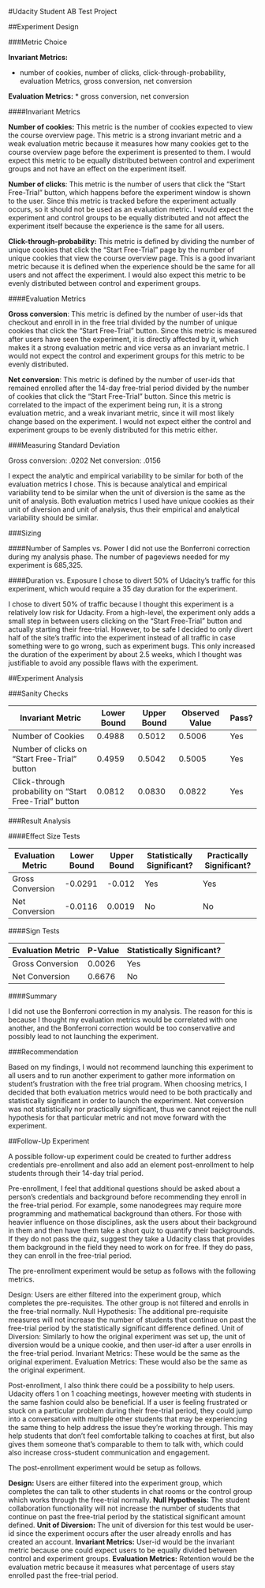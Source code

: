 #Udacity Student AB Test Project

##Experiment Design

###Metric Choice

  **Invariant Metrics:**
   * number of cookies, number of clicks, click-through-probability, evaluation Metrics, gross conversion, net conversion

  **Evaluation Metrics:**
    * gross conversion, net conversion

  ####Invariant Metrics

  **Number of cookies:** This metric is the number of cookies expected to view the course overview page. This metric is a strong invariant metric and a weak evaluation metric because it measures how many cookies get to the course overview page before the experiment is presented to them. I would expect this metric to be equally distributed between control and experiment groups and not have an effect on the experiment itself.  

  **Number of clicks**: This metric is the number of users that click the “Start Free-Trial” button, which happens before the experiment window is shown to the user. Since this metric is tracked before the experiment actually occurs, so it should not be used as an evaluation metric. I would expect the experiment and control groups to be equally distributed and not affect the experiment itself because the experience is the same for all users.

  **Click-through-probability:** This metric is defined by dividing the number of unique cookies that click the “Start Free-Trial” page by the number of unique cookies that view the course overview page. This is a good invariant metric because it is defined when the experience should be the same for all users and not affect the experiment. I would also expect this metric to be evenly distributed between control and experiment groups.

  ####Evaluation Metrics

  **Gross conversion**: This metric is defined by the number of user-ids that checkout and enroll in in the free trial divided by the number of unique cookies that click the “Start Free-Trial” button. Since this metric is measured after users have seen the experiment, it is directly affected by it, which makes it a strong evaluation metric and vice versa as an invariant metric. I would not expect the control and experiment groups for this metric to be evenly distributed.

  **Net conversion**: This metric is defined by the number of user-ids that remained enrolled after the 14-day free-trial period divided by the number of cookies that click the “Start Free-Trial” button. Since this metric is correlated to the impact of the experiment being run, it is a strong evaluation metric, and a weak invariant metric, since it will most likely change based on the experiment. I would not expect either the control and experiment groups to be evenly distributed for this metric either.

###Measuring Standard Deviation

  Gross conversion: .0202
  Net conversion: .0156

  I expect the analytic and empirical variability to be similar for both of the evaluation metrics I chose. This is because analytical and empirical variability tend to be similar when the unit of diversion is the same as the unit of analysis. Both evaluation metrics I used have unique cookies as their unit of diversion and unit of analysis, thus their empirical and analytical variability should be similar.

###Sizing

####Number of Samples vs. Power
I did not use the Bonferroni correction during my analysis phase. The number of pageviews needed for my experiment is 685,325.

####Duration vs. Exposure
I chose to divert 50% of Udacity’s traffic for this experiment, which would require a 35 day duration for the experiment.

I chose to divert 50% of traffic because I thought this experiment is a relatively low risk for Udacity. From a high-level, the experiment only adds a small step in between users clicking on the “Start Free-Trial” button and actually starting their free-trial. However, to be safe I decided to only divert half of the site’s traffic into the experiment instead of all traffic in case something were to go wrong, such as experiment bugs. This only increased the duration of the experiment by about 2.5 weeks, which I thought was justifiable to avoid any possible flaws with the experiment.

##Experiment Analysis

###Sanity Checks

| Invariant Metric | Lower Bound | Upper Bound | Observed Value | Pass? |
| ---------------- | ----------- | ----------- | -------------- | ----- |
| Number of Cookies | 0.4988 |  0.5012 |  0.5006 | Yes |
| Number of clicks on “Start Free-Trial” button | 0.4959 | 0.5042 | 0.5005 | Yes |
| Click-through probability on “Start Free-Trial” button | 0.0812 | 0.0830 | 0.0822 | Yes |

###Result Analysis

####Effect Size Tests

| Evaluation Metric | Lower Bound | Upper Bound | Statistically Significant? | Practically Significant? |
| ----------------- | ----------- | ----------- | -------------------------- | ------------------------ |
| Gross Conversion | -0.0291 | -0.012 | Yes | Yes |
| Net Conversion | -0.0116 | 0.0019 | No | No |

####Sign Tests

| Evaluation Metric | P-Value | Statistically Significant? |
| ----------------- | ------- | -------------------------- |
| Gross Conversion | 0.0026 | Yes |
| Net Conversion | 0.6676 | No |

####Summary

I did not use the Bonferroni correction in my analysis. The reason for this is because I thought my evaluation metrics would be correlated with one another, and the Bonferroni correction would be too conservative and possibly lead to not launching the experiment.

###Recommendation

Based on my findings, I would not recommend launching this experiment to all users and to run another experiment to gather more information on student’s frustration with the free trial program. When choosing metrics, I decided that both evaluation metrics would need to be both practically and statistically significant in order to launch the experiment. Net conversion was not statistically nor practically significant, thus we cannot reject the null hypothesis for that particular metric and not move forward with the experiment.

##Follow-Up Experiment

A possible follow-up experiment could be created to further address credentials pre-enrollment and also add an element post-enrollment to help students through their 14-day trial period.

Pre-enrollment, I feel that additional questions should be asked about a person’s credentials and background before recommending they enroll in the free-trial period. For example, some nanodegrees may require more programming and mathematical background than others. For those with heavier influence on those disciplines, ask the users about their background in them and then have them take a short quiz to quantify their backgrounds. If they do not pass the quiz, suggest they take a Udacity class that provides them background in the field they need to work on for free. If they do pass, they can enroll in the free-trial period.

The pre-enrollment experiment would be setup as follows with the following metrics.

Design: Users are either filtered into the experiment group, which completes the pre-requisites. The other group is not filtered and enrolls in the free-trial normally.
Null Hypothesis: The additional pre-requisite measures will not increase the number of students that continue on past the free-trial period by the statistically significant difference defined.
Unit of Diversion: Similarly to how the original experiment was set up, the unit of diversion would be a unique cookie, and then user-id after a user enrolls in the free-trial period.
Invariant Metrics: These would be the same as the original experiment.
Evaluation Metrics: These would also be the same as the original experiment.

Post-enrollment, I also think there could be a possibility to help users. Udacity offers 1 on 1 coaching meetings, however meeting with students in the same fashion could also be beneficial. If a user is feeling frustrated or stuck on a particular problem during their free-trial period, they could jump into a conversation with multiple other students that may be experiencing the same thing to help address the issue they’re working through. This may help students that don’t feel comfortable talking to coaches at first, but also gives them someone that’s comparable to them to talk with, which could also increase cross-student communication and engagement.

The post-enrollment experiment would be setup as follows.

**Design:** Users are either filtered into the experiment group, which completes the can talk to other students in chat rooms or the control group which works through the free-trial normally.
**Null Hypothesis:** The student collaboration functionality will not increase the number of students that continue on past the free-trial period by the statistical significant amount defined.
**Unit of Diversion:** The unit of diversion for this test would be user-id since the experiment occurs after the user already enrolls and has created an account.
**Invariant Metrics:** User-id would be the invariant metric because one could expect users to be equally divided between control and experiment groups.
**Evaluation Metrics:** Retention would be the evaluation metric because it measures what percentage of users stay enrolled past the free-trial period.
